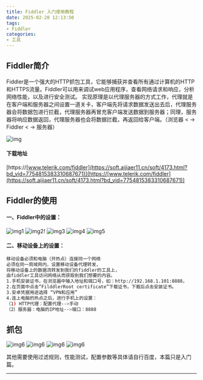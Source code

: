 ```yaml
---
title: Fiddler 入门使用教程
date: 2025-02-20 12:13:50
tags:
- Fiddler
categories:
- 工具
---
```


## Fiddler简介

Fiddler是一个强大的HTTP抓包工具，它能够捕获并查看所有通过计算机的HTTP和HTTPS流量。Fiddler可以用来调试web应用程序，查看网络请求和响应，分析网络性能，以及进行安全测试。
实现原理是以代理服务器的方式工作，代理就是在客户端和服务器之间设置一道关卡，客户端先将请求数据发送出去后，代理服务器会将数据包进行拦截，代理服务器再冒充客户端发送数据到服务器；同理，服务器将响应数据返回，代理服务器也会将数据拦截，再返回给客户端。（浏览器 < -> Fiddler < -> 服务器）

![img](1338662142991310848.png)

#### 下载地址

[https://[www.telerik.com/fiddler](https://soft.aijiaer11.cn/soft/4173.html?bd_vid=7754815383310687671)](https://[www.telerik.com/fiddler](https://soft.aijiaer11.cn/soft/4173.html?bd_vid=7754815383310687671))

## Fiddler的使用

#### 一、Fiddler中的设置：
![img1](1340125925504884736.png)
![img2](1340134901340610560.png)!
![img3](1340136688831340544.png)
![img4](1340138878295777280.png)
![img5](1340140536794882048.png)

#### 二、移动设备上的设置：
``` bash
移动设备必须和电脑（开热点）连接同一个网络
必须在同一局域网内，设置移动设备代理转发，
将移动设备上的数据流转发到我们的fiddler的工具上，
由fiddler工具访问网络从而获取到我们想要的内容。
1.手机安装证书，在浏览器中输入地址和端口号，如：http://192.168.1.101:8888，
2.在页面中点击“FilddlerRoot certificate”下载证书，下载后点击安装证书。
3.安卓凭据用途选择 “VPN和应用”
4.连上电脑的热点之后，进行手机上的设置：
（1) HTTP代理：配置代理-->手动
（2）服务器：电脑的IP地址-->端口：8888
```
## 抓包

![img6](1340202336890560512.png)
![img6](1340202938286645248.png)
![img6](1340205645454024704.png)
![img6](1340205987025559552.png)

其他需要使用过滤规则，性能测试，配置参数等具体请自行百度，本篇只是入门篇。

---
